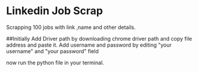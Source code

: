 # Linkedin Job Scrap
 Scrapping 100 jobs with link ,name and other details.
 
##Initially 
Add Driver path by downloading chrome driver path and copy file address and paste it.
Add username and password by editing "your username" and "your password" field

now run the python file in your terminal.
